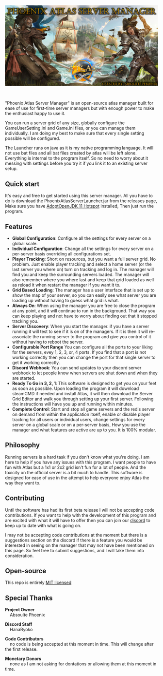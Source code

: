 <p align="center"><img src="https://github.com/AbsolutePhoenix/Phoenix_Atlas_Server_Manager/blob/master/src/main/resources/assets/banner/banner.png?raw=true" width="1000px" /></p>

<br />

"Phoenix Atlas Server Manager" is an open-source atlas manager built for ease of use for first-time server managers but with enough power to make the enthusiast happy to use it.

You can run a server grid of any size, globally configure the GameUserSetting.ini and Game.ini files, or you can manage them individually. I am doing my best to make sure that every single setting possible will be configured.

The Launcher runs on java as it is my native programming language. It will not use bat files and all bat files created by atlas will be left alone. Everything is internal to the program itself. So no need to worry about it messing with settings before you try it if you link it to an existing server setup.
<br />
## Quick start
It's easy and free to get started using this server manager. All you have to do is download the PhoenixAtlasServerLauncher.jar from the releases page, Make sure you have <a href="https://adoptopenjdk.net/">AdoptOpenJDK 11 Hotspot</a> installed, Then just run the program.
<br />

## Features
- **Global Configuration**: Configure all the settings for every server on a global scale.
- **Individual Configuration**: Change all the settings for every server on a per-server basis overriding all configurations set.
- **Player Tracking**: Short on resources, but you want a full server grid. No problem. Just enable player tracking and select a home server (or the last server you where on) turn on tracking and log in. The manager will find you and keep the surrounding servers loaded. The manager will also remember where you where last and keep that grid loaded as well as reload it when restart the manager if you want it to.
- **Grid Based Loading**: The manager has a user interface that is set up to show the map of your server, so you can easily see what server you are loading up without having to guess what grid is what.
- **Always On**: When using the manager you are free to close the program at any point, and it will continue to run in the background. That way you can keep playing and not have to worry about finding out that it stopped tracking you.
- **Server Discovery**: When you start the manager. if you have a server running it will test to see if it is on of the managers. If it is then it will re-associate the running server to the program and give you control of it without having to reboot the server.
- **Configurable Port Range** You can configure all the ports to your liking for the servers, evey 1, 2, 3, or, 4 ports. If you find that a port is not working correctly then you can change the port for that single server to get it working correctly.
- **Discord Webhook**: You can send updates to your discord server webhook to let people know when servers are shut down and when they are started.
- **Ready To Go in 3, 2, 1**: This software is designed to get you on your feet as soon as possible. Upon loading the program it will download steamCMD if needed and install Atlas, it will then download the Server Grid Editor and walk you through setting up your first server. Following the instructions will have you up and running within minutes.
- **Complete Control**: Start and stop all game servers and the redis server on demand from within the application itself, enable or disable player tracking for all users or individual users, change settings for every server on a global scale or on a per-server basis, How you use the manager and what features are active are up to you. It is 100% modular.

## Philosophy

Running servers is a hard task if you don't know what you're doing. I am here to help if you have any issues with this program. I want people to have fun with Atlas but a 1x1 or 2x2 grid isn't fun for a lot of people. And the toxicity on the official server is a bit much to handle. This software is designed for ease of use in the attempt to help everyone enjoy Atlas the way they want to.
<br />

## Contributing

Until the software has had its first beta release I will not be accepting code contributions. If you want to help with the development of this program and are excited with what it will have to offer then you can join our <a href="https://discord.gg/Gh4fnxyqCT">discord</a> to keep up to date with what is going on.

I may not be accepting code contributions at the moment but there is a suggestions section on the discord if there is a feature you would be interested in seeing on the manager that may not have been mentioned on this page. So feel free to submit suggestions, and I will take them into consideration.
<br />

## Open-source

This repo is entirely [MIT licensed](/LICENSE)
<br />

## Special Thanks

<b>Project Owner</b>
      <br>&nbsp;&nbsp;&nbsp;&nbsp;Absoulte Phoenix

<b>Discord Staff</b>
      <br>&nbsp;&nbsp;&nbsp;&nbsp;HanaRyoko

<b>Code Contributors</b>
      <br>&nbsp;&nbsp;&nbsp;&nbsp;no code is being accepted at this moment in time. This will change after the first release.
      
<b>Monetary Donors</b>
      <br>&nbsp;&nbsp;&nbsp;&nbsp;none as I am not asking for dontations or allowing them at this moment in time.
